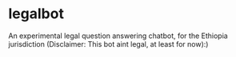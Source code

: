 # legalbot
An experimental legal question answering chatbot, for the Ethiopia jurisdiction (Disclaimer: This bot aint legal, at least for now):)
